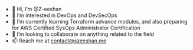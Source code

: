 - 👋 Hi, I’m @Z-eeshan
- 👀 I’m interested in DevOps and DevSecOps
- 🌱 I’m currently learning Terraform advance modules, and also preparing for AWS Certified SysOps Administrator Certification
- 💞️ I’m looking to collaborate on anything related to the field
- 📫 Reach me at contact@szeeshan.me

<!---
Z-eeshan/Z-eeshan is a ✨ special ✨ repository because its `README.md` (this file) appears on your GitHub profile.
You can click the Preview link to take a look at your changes.
--->
